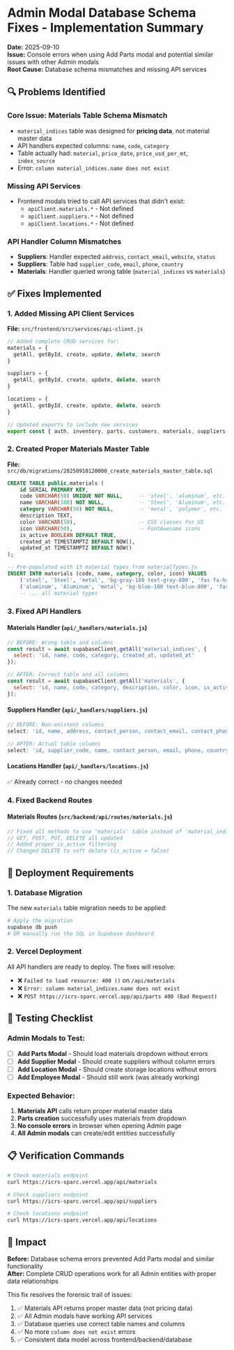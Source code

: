 # Admin Modal Database Schema Fixes - Implementation Summary

**Date:** 2025-09-10  
**Issue:** Console errors when using Add Parts modal and potential similar issues with other Admin modals  
**Root Cause:** Database schema mismatches and missing API services

## 🔍 Problems Identified

### Core Issue: Materials Table Schema Mismatch
- `material_indices` table was designed for **pricing data**, not material master data
- API handlers expected columns: `name`, `code`, `category`  
- Table actually had: `material`, `price_date`, `price_usd_per_mt`, `index_source`
- Error: `column material_indices.name does not exist`

### Missing API Services  
- Frontend modals tried to call API services that didn't exist:
  - `apiClient.materials.*` - Not defined
  - `apiClient.suppliers.*` - Not defined  
  - `apiClient.locations.*` - Not defined

### API Handler Column Mismatches
- **Suppliers**: Handler expected `address`, `contact_email`, `website`, `status`
- **Suppliers**: Table had `supplier_code`, `email`, `phone`, `country`
- **Materials**: Handler queried wrong table (`material_indices` vs `materials`)

## ✅ Fixes Implemented

### 1. Added Missing API Client Services
**File:** `src/frontend/src/services/api-client.js`

```javascript
// Added complete CRUD services for:
materials = {
  getAll, getById, create, update, delete, search
}

suppliers = {
  getAll, getById, create, update, delete, search  
}

locations = {
  getAll, getById, create, update, delete, search
}

// Updated exports to include new services
export const { auth, inventory, parts, customers, materials, suppliers, locations, ... } = apiClient;
```

### 2. Created Proper Materials Master Table
**File:** `src/db/migrations/20250910120000_create_materials_master_table.sql`

```sql
CREATE TABLE public.materials (
    id SERIAL PRIMARY KEY,
    code VARCHAR(50) UNIQUE NOT NULL,     -- 'steel', 'aluminum', etc.
    name VARCHAR(100) NOT NULL,           -- 'Steel', 'Aluminum', etc.  
    category VARCHAR(50) NOT NULL,        -- 'metal', 'polymer', etc.
    description TEXT,
    color VARCHAR(50),                    -- CSS classes for UI
    icon VARCHAR(50),                     -- FontAwesome icons
    is_active BOOLEAN DEFAULT TRUE,
    created_at TIMESTAMPTZ DEFAULT NOW(),
    updated_at TIMESTAMPTZ DEFAULT NOW()
);

-- Pre-populated with 13 material types from materialTypes.js
INSERT INTO materials (code, name, category, color, icon) VALUES
    ('steel', 'Steel', 'metal', 'bg-gray-100 text-gray-800', 'fas fa-hammer'),
    ('aluminum', 'Aluminum', 'metal', 'bg-blue-100 text-blue-800', 'fas fa-cube'),
    -- ... all material types
```

### 3. Fixed API Handlers

#### Materials Handler (`api/_handlers/materials.js`)
```javascript
// BEFORE: Wrong table and columns
const result = await supabaseClient.getAll('material_indices', {
  select: 'id, name, code, category, created_at, updated_at'
});

// AFTER: Correct table and all columns  
const result = await supabaseClient.getAll('materials', {
  select: 'id, name, code, category, description, color, icon, is_active, created_at, updated_at'
});
```

#### Suppliers Handler (`api/_handlers/suppliers.js`) 
```javascript
// BEFORE: Non-existent columns
select: 'id, name, address, contact_person, contact_email, contact_phone, website, notes, status, created_at'

// AFTER: Actual table columns
select: 'id, supplier_code, name, contact_person, email, phone, country, created_at, updated_at'
```

#### Locations Handler (`api/_handlers/locations.js`)
✅ Already correct - no changes needed

### 4. Fixed Backend Routes

#### Materials Routes (`src/backend/api/routes/materials.js`)
```javascript
// Fixed all methods to use 'materials' table instead of 'material_indices'
// GET, POST, PUT, DELETE all updated
// Added proper is_active filtering
// Changed DELETE to soft delete (is_active = false)
```

## 🚀 Deployment Requirements

### 1. Database Migration
The new `materials` table migration needs to be applied:
```bash
# Apply the migration
supabase db push
# OR manually run the SQL in Supabase dashboard
```

### 2. Vercel Deployment  
All API handlers are ready to deploy. The fixes will resolve:
- ❌ `Failed to load resource: 400 ()` on `/api/materials`  
- ❌ `Error: column material_indices.name does not exist`
- ❌ `POST https://icrs-sparc.vercel.app/api/parts 400 (Bad Request)`

## 🧪 Testing Checklist

### Admin Modals to Test:
- [ ] **Add Parts Modal** - Should load materials dropdown without errors
- [ ] **Add Supplier Modal** - Should create suppliers without column errors  
- [ ] **Add Location Modal** - Should create storage locations without errors
- [ ] **Add Employee Modal** - Should still work (was already working)

### Expected Behavior:
1. **Materials API** calls return proper material master data
2. **Parts creation** successfully uses materials from dropdown
3. **No console errors** in browser when opening Admin page
4. **All Admin modals** can create/edit entities successfully

## 📋 Verification Commands

```bash
# Check materials endpoint
curl https://icrs-sparc.vercel.app/api/materials

# Check suppliers endpoint  
curl https://icrs-sparc.vercel.app/api/suppliers

# Check locations endpoint
curl https://icrs-sparc.vercel.app/api/locations
```

## 🎯 Impact

**Before:** Database schema errors prevented Add Parts modal and similar functionality  
**After:** Complete CRUD operations work for all Admin entities with proper data relationships

This fix resolves the forensic trail of issues:
1. ✅ Materials API returns proper master data (not pricing data)
2. ✅ All Admin modals have working API services  
3. ✅ Database queries use correct table names and columns
4. ✅ No more `column does not exist` errors
5. ✅ Consistent data model across frontend/backend/database